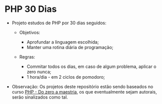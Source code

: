 # PHP 30 Dias

- Projeto estudos de PHP por 30 dias seguidos:
  - Objetivos:
    - Aprofundar a linguagem escolhida;
    - Manter uma rotina diária de programação;
    
  - Regras:
    - Commitar todos os dias, em caso de algum problema, aplicar o zero nunca;
    - 1 hora/dia - em 2 ciclos de pomodoro;

- Observação: Os projetos deste repositório estão sendo baseados no curso [PHP - Do zero a maestria](https://www.udemy.com/course/php-do-zero-a-maestria-com-projetos-incriveis/), os que eventualmente sejam autorais, serão sinalizados como tal.